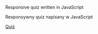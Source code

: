 Responsive quiz written in JavaScript

Responsywny quiz napisany w JavaScript

[Quiz](https://grzegorzwirtek.github.io/quiz/)
